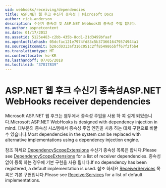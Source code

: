 ```yaml
---
uid: webhooks/receiving/dependencies
title: ASP.NET 웹 후크 수신기 종속성 | Microsoft Docs
author: rick-anderson
description: 수신기 종속성 및 ASP.NET Webhook의 종속성 주입 합니다.
ms.author: aspnetcontent
ms.date: 01/17/2012
ms.assetid: 5125e483-c2bb-435b-8cd1-21d3499bfaaf
ms.openlocfilehash: 05dcfac121e7974fd83c5b3736616479574944a1
ms.sourcegitcommit: b28cd0313af316c051c2ff8549865bff67f2fbb4
ms.translationtype: MT
ms.contentlocale: ko-KR
ms.lasthandoff: 07/05/2018
ms.locfileid: "37817839"
---
```

# <a name="aspnet-webhooks-receiver-dependencies"></a><span data-ttu-id="ec15a-103">ASP.NET 웹 후크 수신기 종속성</span><span class="sxs-lookup"><span data-stu-id="ec15a-103">ASP.NET WebHooks receiver dependencies</span></span>

<span data-ttu-id="ec15a-104">Microsoft ASP.NET 웹 후크는 염두에서 종속성 주입을 사용 하 여 설계 되었습니다.</span><span class="sxs-lookup"><span data-stu-id="ec15a-104">Microsoft ASP.NET WebHooks is designed with dependency injection in mind.</span></span> <span data-ttu-id="ec15a-105">대부분의 종속성 시스템에서 종속성 주입 엔진을 사용 하는 대체 구현으로 바꿀 수 있습니다.</span><span class="sxs-lookup"><span data-stu-id="ec15a-105">Most dependencies in the system can be replaced with alternative implementations using a dependency injection engine.</span></span>

<span data-ttu-id="ec15a-106">참조 하세요 [DependencyScopeExtensions](https://github.com/aspnet/WebHooks/blob/master/src/Microsoft.AspNet.WebHooks.Receivers/Extensions/DependencyScopeExtensions.cs) 수신기 종속성 목록은 합니다.</span><span class="sxs-lookup"><span data-stu-id="ec15a-106">Please see [DependencyScopeExtensions](https://github.com/aspnet/WebHooks/blob/master/src/Microsoft.AspNet.WebHooks.Receivers/Extensions/DependencyScopeExtensions.cs) for a list of receiver dependencies.</span></span> <span data-ttu-id="ec15a-107">종속성 없이 등록 하는 경우에 기본 구현을 사용 됩니다.</span><span class="sxs-lookup"><span data-stu-id="ec15a-107">If no dependency has been registered, a default implementation is used.</span></span> <span data-ttu-id="ec15a-108">참조 하세요 [ReceiverServices](https://github.com/aspnet/WebHooks/blob/master/src/Microsoft.AspNet.WebHooks.Receivers/Services/ReceiverServices.cs) 목록은 기본 구현입니다.</span><span class="sxs-lookup"><span data-stu-id="ec15a-108">Please see [ReceiverServices](https://github.com/aspnet/WebHooks/blob/master/src/Microsoft.AspNet.WebHooks.Receivers/Services/ReceiverServices.cs) for a list of default implementations.</span></span>
